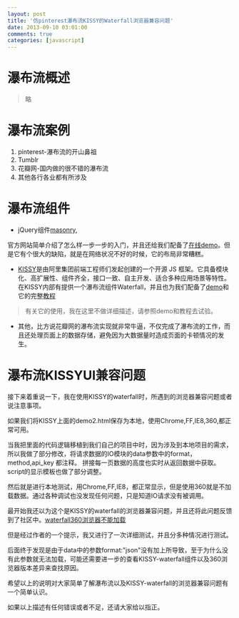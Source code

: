 ```yaml
---
layout: post
title: '仿pinterest瀑布流KISSY的Waterfall浏览器兼容问题'
date: 2013-09-10 03:01:00
comments: true
categories: [javascript]
---
```

# 瀑布流概述
> 略
# 瀑布流案例
1. pinterest-瀑布流的开山鼻祖
2. Tumblr
3. 花瓣网-国内做的很不错的瀑布流
4. 其他各行各业都有所涉及

# 瀑布流组件
- jQuery组件[masonry](http://masonry.desandro.com/),

官方网站简单介绍了怎么样一步一步的入门，并且还给我们配备了[在线demo](http://desandro.github.io/masonry/demos/images.html)。但是它有个很大的缺陷，就是在网络状况不好的时候，它的布局非常糟糕。

- [KISSY](http://docs.kissyui.com/)是由阿里集团前端工程师们发起创建的一个开源 JS 框架。它具备模块化、高扩展性、组件齐全，接口一致、自主开发、适合多种应用场景等特性。在KISSY内部有提供一个瀑布流组件Waterfall，并且也为我们配备了[demo][1]和它的完整[教程][2]
> 有关它的使用，我在这里不做详细描述，请参照demo和教程去试验。


[1]:http://docs.kissyui.com/docs/html/demo/component/waterfall/index.html#waterfall-demo
[2]:http://docs.kissyui.com/docs/html/tutorials/kissy/component/waterfall/index.html#waterfall-tutorial

- 其他，比方说花瓣网的瀑布流实现就非常牛逼，不仅完成了瀑布流的工作，而且还处理页面上的数据存储，避免因为大数据量时造成页面的卡顿情况的发生。

<!--more-->

# 瀑布流KISSYUI兼容问题

接下来着重说一下，我在使用KISSY的waterfall时，所遇到的浏览器兼容问题或者说注意事项。

如果我们将KISSY上面的demo2.html保存为本地，使用Chrome,FF,IE8,360,都正常可用。

当我把里面的代码逻辑移植到我们自己的项目中时，因为涉及到本地项目的需求，所以我做了部分修改，将请求数据的IO模块的data参数中的format，method,api_key 都注释。
拼接每一页数据的高度也实时从返回数据中获取。script的显示模板也做了部分调整。

然后就是进行本地测试，用Chrome,FF,IE8，都正常显示，但是使用360就是不加载数据。通过各种调试也没发现任何问题，只是知道IO请求没有被调用。

最开始我还以为这个是KISSY的waterfall的浏览器兼容问题，并且还将此问题反馈到了社区中。[waterfall360浏览器不能加载](https://github.com/Exodia/waterfall/issues/2)

但是经过作者的一个提示，我又进行了一次详细测试，并且分多种情况进行测试。

后面终于发现是由于data中的参数format:"json"没有加上所导致，至于为什么没有此参数就无法加载，可能还需要进一步的查看KISSY-waterfall组件以及360浏览器版本差异来查找原因。

希望以上的说明对大家简单了解瀑布流以及KISSY-waterfall的浏览器兼容问题有一个简单认识。

如果以上描述有任何错误或者不足，还请大家给以指正。



